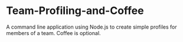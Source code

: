 # Team-Profiling-and-Coffee
A command line application using Node.js to create simple profiles for members of a team. Coffee is optional.
